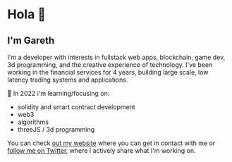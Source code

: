 # Hola 👋

<!--
**gareth-xyz/gareth-xyz** is a ✨ _special_ ✨ repository because its `README.md` (this file) appears on your GitHub profile.

Here are some ideas to get you started:

- 🔭 I’m currently working on ...
- 🌱 I’m currently learning ...
- 👯 I’m looking to collaborate on ...
- 🤔 I’m looking for help with ...
- 💬 Ask me about ...
- 📫 How to reach me: ...
- 😄 Pronouns: ...
- ⚡ Fun fact: ...
-->


## I'm Gareth

I'm a developer with interests in fullstack web apps, blockchain, game dev, 3d programming, and the creative experience of technology. I've been working in the financial services for 4 years, building large scale, low latency trading systems and applications.

🌱 In 2022 i'm learning/focusing on:
- solidity and smart contract development
- web3
- algorithms
- threeJS / 3d programming

You can check [out my website](https://garethv.xyz/) where you can get in contact with me or [follow me on Twitter](https://twitter.com/gareth_xyz/), where I actively share what I'm working on.
